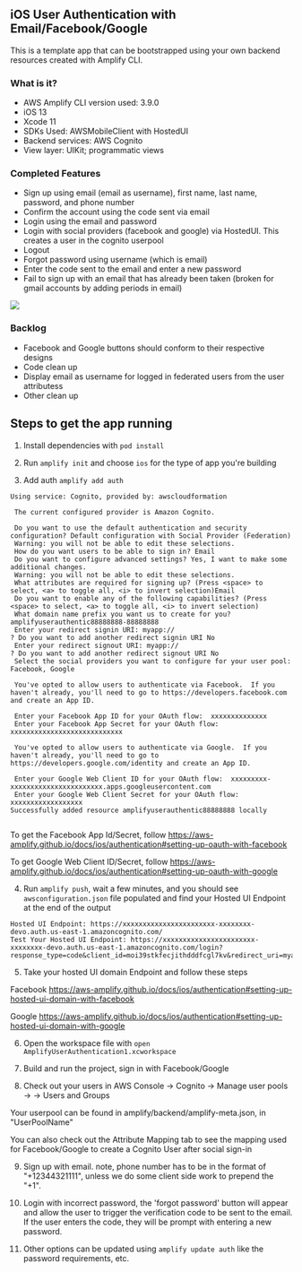 
## iOS User Authentication with Email/Facebook/Google

This is a template app that can be bootstrapped using your own backend resources created with Amplify CLI.

### What is it?
- AWS Amplify CLI version used: 3.9.0
- iOS 13
- Xcode 11
- SDKs Used: AWSMobileClient with HostedUI
- Backend services: AWS Cognito
- View layer: UIKit; programmatic views

### Completed Features
- Sign up using email (email as username), first name, last name, password, and phone number 
- Confirm the account using the code sent via email 
- Login using the email and password 
- Login with social providers (facebook and google) via HostedUI. This creates a user in the cognito userpool
- Logout 
- Forgot password using username (which is email) 
- Enter the code sent to the email and enter a new password 
- Fail to sign up with an email that has already been taken (broken for gmail accounts by adding periods in email) 

![](demo.gif)

### Backlog
- Facebook and Google buttons should conform to their respective designs
- Code clean up
- Display email as username for logged in federated users from the user attributess
- Other clean up

## Steps to get the app running

1. Install dependencies with `pod install`

2. Run `amplify init` and choose `ios` for the type of app you're building

3. Add auth `amplify add auth`

```
Using service: Cognito, provided by: awscloudformation
 
 The current configured provider is Amazon Cognito. 
 
 Do you want to use the default authentication and security configuration? Default configuration with Social Provider (Federation)
 Warning: you will not be able to edit these selections. 
 How do you want users to be able to sign in? Email
 Do you want to configure advanced settings? Yes, I want to make some additional changes.
 Warning: you will not be able to edit these selections. 
 What attributes are required for signing up? (Press <space> to select, <a> to toggle all, <i> to invert selection)Email
 Do you want to enable any of the following capabilities? (Press <space> to select, <a> to toggle all, <i> to invert selection)
 What domain name prefix you want us to create for you? amplifyuserauthentic88888888-88888888
 Enter your redirect signin URI: myapp://
? Do you want to add another redirect signin URI No
 Enter your redirect signout URI: myapp://
? Do you want to add another redirect signout URI No
 Select the social providers you want to configure for your user pool: Facebook, Google
  
 You've opted to allow users to authenticate via Facebook.  If you haven't already, you'll need to go to https://developers.facebook.com and create an App ID. 
 
 Enter your Facebook App ID for your OAuth flow:  xxxxxxxxxxxxxx
 Enter your Facebook App Secret for your OAuth flow:  xxxxxxxxxxxxxxxxxxxxxxxxxxxx
  
 You've opted to allow users to authenticate via Google.  If you haven't already, you'll need to go to https://developers.google.com/identity and create an App ID. 
 
 Enter your Google Web Client ID for your OAuth flow:  xxxxxxxxx-xxxxxxxxxxxxxxxxxxxxxxx.apps.googleusercontent.com
 Enter your Google Web Client Secret for your OAuth flow:  xxxxxxxxxxxxxxxxxx
Successfully added resource amplifyuserauthentic88888888 locally
 
```

To get the Facebook App Id/Secret, follow https://aws-amplify.github.io/docs/ios/authentication#setting-up-oauth-with-facebook

To get Google Web Client ID/Secret, follow https://aws-amplify.github.io/docs/ios/authentication#setting-up-oauth-with-google

4. Run `amplify push`, wait a few minutes, and you should see `awsconfiguration.json` file populated and find your Hosted UI Endpoint at the end of the output

```
Hosted UI Endpoint: https://xxxxxxxxxxxxxxxxxxxxxxx-xxxxxxxx-devo.auth.us-east-1.amazoncognito.com/
Test Your Hosted UI Endpoint: https://xxxxxxxxxxxxxxxxxxxxxxx-xxxxxxxx-devo.auth.us-east-1.amazoncognito.com/login?response_type=code&client_id=moi39stkfecjithdddfcgl7kv&redirect_uri=myapp://
```

5. Take your hosted UI domain Endpoint and follow these steps

Facebook https://aws-amplify.github.io/docs/ios/authentication#setting-up-hosted-ui-domain-with-facebook

Google https://aws-amplify.github.io/docs/ios/authentication#setting-up-hosted-ui-domain-with-google

6. Open the workspace file with `open AmplifyUserAuthentication1.xcworkspace`

7. Build and run the project, sign in with Facebook/Google

8. Check out your users in AWS Console -> Cognito -> Manage user pools -> <your user pool> -> Users and Groups

Your userpool can be found in amplify/backend/amplify-meta.json, in "UserPoolName"

You can also check out the Attribute Mapping tab to see the mapping used for Facebook/Google to create a Cognito User after social sign-in

9. Sign up with email. note, phone number has to be in the format of "+12344321111", unless we do some client side work to prepend the "+1".

10. Login with incorrect password, the 'forgot password' button will appear and allow the user to trigger the verification code to be sent to the email. If the user enters the code, they will be prompt with entering a new password.

11. Other options can be updated using `amplify update auth` like the password requirements, etc.
